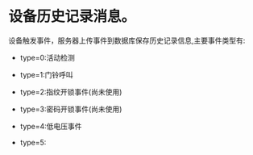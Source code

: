 # 设备历史记录消息。

设备触发事件，服务器上传事件到数据库保存历史记录信息,主要事件类型有:

* type=0:活动检测

* type=1:门铃呼叫

* type=2:指纹开锁事件\(尚未使用\)

* type=3:密码开锁事件\(尚未使用\)

* type=4:低电压事件

* type=5:



